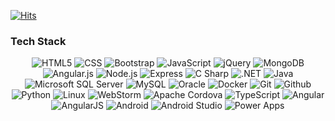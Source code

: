 [![Hits](https://hits.seeyoufarm.com/api/count/incr/badge.svg?url=https%3A%2F%2Fgithub.com%2FYouCanCallMeJ%2Fhit-counter&count_bg=%2379C83D&title_bg=%23555555&icon=&icon_color=%23E7E7E7&title=hits&edge_flat=true)](https://github.com/YouCanCallMeJ)

<!--
### Hi there 👋
- :smiley: I'm a developer who enjoys sharing and communicating what I've learned.
- 🔭 I’m currently working on ![](https://raw.githubusercontent.com/lcalmsky/lcalmsky/main/resources/logo/11st-logo.png) in charge of ![SK pay](https://raw.githubusercontent.com/lcalmsky/lcalmsky/main/resources/logo/skpay-logo.png) `FDS`, `AML` and `MyData` as a Java back-end developer.

### GitHub stats
[![lcalmsky's GitHub stats](https://github-readme-stats.vercel.app/api?username=lcalmsky&theme=highcontrast&count_private=true&show_icons=true&include_all_commits=true)](https://github.com/lcalmksy)

### Top Languages
[![Top Languages](https://github-readme-stats.vercel.app/api/top-langs?username=lcalmsky&layout=compact&hide=javascript,html,css,scss)](https://github.com/lcalmksy)

[//]: <> "[![willianrod's wakatime stats](https://github-readme-stats.vercel.app/api/wakatime?username=lcalmsky)](https://github.com/lcalmsky)"

### GitHub Trophies
[![trophy](https://github-profile-trophy.vercel.app/?username=YouCanCallMeJ)](https://github.com/YouCanCallMeJ)


[//]: <> "![Java](https://img.shields.io/badge/-Java-black?logo=java&style=social)"
[//]: <> "![Spring](https://img.shields.io/badge/-Spring%20Framework-black?logo=spring&style=social)"
[//]: <> "![MySQL](https://img.shields.io/badge/-MySQL-black?logo=mysql&style=social)"
[//]: <> "![Git](https://img.shields.io/badge/-Git-black?logo=git&style=social)"
[//]: <> "![GitHub](https://img.shields.io/badge/-GitHub-black?logo=github&style=social)" -->

### Tech Stack
<p align="center">
<img alt="HTML5" src="https://img.shields.io/badge/html5-E34F26?style=for-the-badge&logo=html5&logoColor=white">
<img alt="CSS" src="https://img.shields.io/badge/css-1572B6?style=for-the-badge&logo=css3&logoColor=white">
<img alt="Bootstrap" src="https://img.shields.io/badge/bootstrap-7952B3?style=for-the-badge&logo=bootstrap&logoColor=white">
<img alt="JavaScript" src="https://img.shields.io/badge/javascript-F7DF1E?style=for-the-badge&logo=javascript&logoColor=black">
<img alt="jQuery" src="https://img.shields.io/badge/jquery-0769AD?style=for-the-badge&logo=jquery&logoColor=white">
<img alt="MongoDB" src="https://img.shields.io/badge/mongoDB-47A248?style=for-the-badge&logo=MongoDB&logoColor=white">
<img alt="Angular.js" src="https://img.shields.io/badge/angular.js-DD0031?style=for-the-badge&logo=angularjs&logoColor=white">
<img alt="Node.js" src="https://img.shields.io/badge/node.js-339933?style=for-the-badge&logo=Node.js&logoColor=white">
<img alt="Express" src="https://img.shields.io/badge/express-000000?style=for-the-badge&logo=express&logoColor=white">
<img alt="C Sharp" src="https://img.shields.io/badge/csharp-239120?style=for-the-badge&logo=csharp&logoColor=white">
<img alt=".NET" src="https://img.shields.io/badge/.NET-512BD4?style=for-the-badge&logo=.NET&logoColor=white">
<img alt="Java" src="https://img.shields.io/badge/Java-007396?style=for-the-badge&logo=Java&logoColor=white"/>
<img alt="Microsoft SQL Server" src="https://img.shields.io/badge/microsoftsqlserver-CC2927?style=for-the-badge&logo=microsoftsqlserver&logoColor=white"/>
<img alt="MySQL" src="https://img.shields.io/badge/mysql-4479A1?style=for-the-badge&logo=mysql&logoColor=white"/>
<img alt="Oracle" src="https://img.shields.io/badge/oracle-F80000?style=for-the-badge&logo=oracle&logoColor=white"/>
<img alt="Docker" src="https://img.shields.io/badge/docker-2496ED?style=for-the-badge&logo=docker&logoColor=white"/>
<img alt="Git" src="https://img.shields.io/badge/git-F05032?style=for-the-badge&logo=git&logoColor=white">
<img alt="Github" src="https://img.shields.io/badge/github-181717?style=for-the-badge&logo=github&logoColor=white"/>
<img alt="Python" src="https://img.shields.io/badge/python-3776AB?style=for-the-badge&logo=python&logoColor=white">
<img alt="Linux" src="https://img.shields.io/badge/linux-FCC624?style=for-the-badge&logo=linux&logoColor=white">  
<img alt="WebStorm" src="https://img.shields.io/badge/webstorm-#000000?style=for-the-badge&logo=webstorm&logoColor=white">  
<img alt="Apache Cordova" src="https://img.shields.io/badge/apachecordova-#E8E8E8?style=for-the-badge&logo=apachecordova&logoColor=white">
<img alt="TypeScript" src="https://img.shields.io/badge/typescript-#E8E8E8?style=for-the-badge&logo=typescript&logoColor=white">
<img alt="Angular" src="https://img.shields.io/badge/angular-#DD0031?style=for-the-badge&logo=angular&logoColor=white">
<img alt="AngularJS" src="https://img.shields.io/badge/angularjs-#E23237?style=for-the-badge&logo=angularjs&logoColor=white">
<img alt="Android" src="https://img.shields.io/badge/android-#3DDC84?style=for-the-badge&logo=android&logoColor=white">
<img alt="Android Studio" src="https://img.shields.io/badge/androidstudio-#3DDC84?style=for-the-badge&logo=androidstudio&logoColor=white">
<img alt="Power Apps" src="https://img.shields.io/badge/powerapps-#742774?style=for-the-badge&logo=powerapps&logoColor=white">
</p>

<!--
### LeetCode

[![lcalmsky's LeetCode stats](https://leetcode-stats-six.vercel.app/api?username=lcalmsky&theme=dark)](https://github.com/lcalmsky/leetcode-stats)

[comment]: <> (<img alt="Spring" src="https://img.shields.io/badge/Spring-6DB33F?style=for-the-badge&logo=Spring&logoColor=white"/>)
[comment]: <> (<img alt="Kubernetes" src="https://img.shields.io/badge/kubernetes-326CE5?style=for-the-badge&logo=kubernetes&logoColor=white"/>)
[comment]: <> (<img alt="Azure" src="https://img.shields.io/badge/azure-0078D4?style=for-the-badge&logo=microsoft%20azure&logoColor=white"/>)

### Links
* [resume](https://lcalmsky.github.io/resume/)
* [blog](https://jaime-note.tistory.com/)
-->
